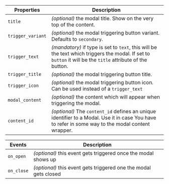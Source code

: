 | Properties        | Description                                                                                                                                                |
| ----------------- | ---------------------------------------------------------------------------------------------------------------------------------------------------------- |
| `title`           | _(optional)_ the modal title. Show on the very top of the content.                                                                                         |
| `trigger_variant` | _(optional)_ the modal triggering button variant. Defaults to `secondary`.                                                                                 |
| `trigger_text`    | _(mandatory)_ if type is set to `text`, this will be the text which triggers the modal. If set to `button` it will be the `title` attribute of the button. |
| `trigger_title`   | _(optional)_ the modal triggering button title.                                                                                                            |
| `trigger_icon`    | _(optional)_ the modal triggering button icon. Can be used instead of a `trigger_text`                                                                     |
| `modal_content`   | _(optional)_ the content which will appear when triggering the modal.                                                                                      |
| `content_id`      | _(optional)_ The `content_id` defines an unique identifier to a Modal. Use it in case You have to refer in some way to the modal content wrapper.          |

| Events     | Description                                                      |
| ---------- | ---------------------------------------------------------------- |
| `on_open`  | _(optional)_ this event gets triggered once the modal shows up   |
| `on_close` | _(optional)_ this event gets triggered one the modal gets closed |
